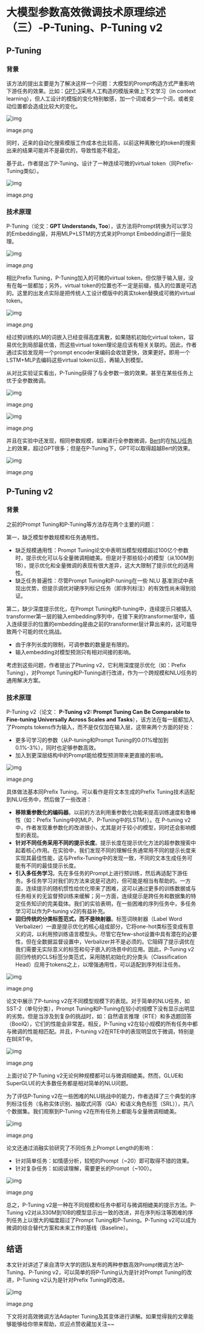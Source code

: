 # 大模型参数高效微调技术原理综述（三）-P-Tuning、P-Tuning v2

## **P-Tuning**

### **背景**

该方法的提出主要是为了解决这样一个问题：大模型的Prompt构造方式严重影响下游任务的效果。比如：[GPT-3](https://zhida.zhihu.com/search?content_id=229431234&content_type=Article&match_order=1&q=GPT-3&zhida_source=entity)采用人工构造的模版来做上下文学习（in context learning），但人工设计的模版的变化特别敏感，加一个词或者少一个词，或者变动位置都会造成比较大的变化。

![img](../../imgs/v2-ee64b07b92401a452dd7f277cbddb4bc_1440w.jpg)

image.png

同时，近来的自动化搜索模版工作成本也比较高，以前这种离散化的token的搜索出来的结果可能并不是最优的，导致性能不稳定。

基于此，作者提出了P-Tuning，设计了一种连续可微的virtual token（同Prefix-Tuning类似）。

![img](../../imgs/v2-9edbb528db0177166667c53a5cae6970_1440w.jpg)

image.png

### **技术原理**

P-Tuning（论文：**GPT Understands, Too**），该方法将Prompt转换为可以学习的Embedding层，并用MLP+LSTM的方式来对Prompt Embedding进行一层处理。

![img](../../imgs/v2-4e810f340db4f48d186b5f1622dcd78e_1440w.jpg)

image.png

相比Prefix Tuning，P-Tuning加入的可微的virtual token，但仅限于输入层，没有在每一层都加；另外，virtual token的位置也不一定是前缀，插入的位置是可选的。这里的出发点实际是把传统人工设计模版中的真实token替换成可微的virtual token。

![img](../../imgs/v2-889f62f436d180f85f59f90e1330988d_1440w.jpg)

image.png

经过预训练的LM的词嵌入已经变得高度离散，如果随机初始化virtual token，容易优化到局部最优值，而这些virtual token理论是应该有相关关联的。因此，作者通过实验发现用一个prompt encoder来编码会收敛更快，效果更好。即用一个LSTM+MLP去编码这些virtual token以后，再输入到模型。

从对比实验证实看出，P-Tuning获得了与全参数一致的效果。甚至在某些任务上优于全参数微调。

![img](../../imgs/v2-295063e68ab2c96f72a61cf5d7dd600c_1440w.jpg)

image.png

![img](../../imgs/v2-682cf38dfd9430e584b8777533f03086_1440w.jpg)

image.png

并且在实验中还发现，相同参数规模，如果进行全参数微调，[Bert](https://zhida.zhihu.com/search?content_id=229431234&content_type=Article&match_order=1&q=Bert&zhida_source=entity)的在[NLU任务](https://zhida.zhihu.com/search?content_id=229431234&content_type=Article&match_order=1&q=NLU任务&zhida_source=entity)上的效果，超过GPT很多；但是在P-Tuning下，GPT可以取得超越Bert的效果。

![img](../../imgs/v2-5f7a1004db23d83c2b98a6d9a62e7f71_1440w.jpg)

image.png

## **P-Tuning v2**

### **背景**

之前的Prompt Tuning和P-Tuning等方法存在两个主要的问题：

第一，缺乏模型参数规模和任务通用性。

- 缺乏规模通用性：Prompt Tuning论文中表明当模型规模超过100亿个参数时，提示优化可以与全量微调相媲美。但是对于那些较小的模型（从100M到1B），提示优化和全量微调的表现有很大差异，这大大限制了提示优化的适用性。
- 缺乏任务普遍性：尽管Prompt Tuning和P-tuning在一些 NLU 基准测试中表现出优势，但提示调优对硬序列标记任务（即序列标注）的有效性尚未得到验证。

第二，缺少深度提示优化，在Prompt Tuning和P-tuning中，连续提示只被插入transformer第一层的输入embedding序列中，在接下来的transformer层中，插入连续提示的位置的embedding是由之前的transformer层计算出来的，这可能导致两个可能的优化挑战。

- 由于序列长度的限制，可调参数的数量是有限的。
- 输入embedding对模型预测只有相对间接的影响。

考虑到这些问题，作者提出了Ptuning v2，它利用深度提示优化（如：Prefix Tuning），对Prompt Tuning和P-Tuning进行改进，作为一个跨规模和NLU任务的通用解决方案。

### **技术原理**

P-Tuning v2（论文： **P-Tuning v2: Prompt Tuning Can Be Comparable to Fine-tuning Universally Across Scales and Tasks**），该方法在每一层都加入了Prompts tokens作为输入，而不是仅仅加在输入层，这带来两个方面的好处：

- 更多可学习的参数（从P-tuning和Prompt Tuning的0.01%增加到0.1%-3%），同时也足够参数高效。
- 加入到更深层结构中的Prompt能给模型预测带来更直接的影响。

![img](../../imgs/v2-f29fb24c605951634320a0090742efa4_1440w.jpg)

image.png

具体做法基本同Prefix Tuning，可以看作是将文本生成的Prefix Tuning技术适配到NLU任务中，然后做了一些改进：

- **移除重参数化的编码器**。以前的方法利用重参数化功能来提高训练速度和鲁棒性（如：Prefix Tuning中的MLP、P-Tuning中的LSTM））。在 P-tuning v2 中，作者发现重参数化的改进很小，尤其是对于较小的模型，同时还会影响模型的表现。
- **针对不同任务采用不同的提示长度**。提示长度在提示优化方法的超参数搜索中起着核心作用。在实验中，我们发现不同的理解任务通常用不同的提示长度来实现其最佳性能，这与Prefix-Tuning中的发现一致，不同的文本生成任务可能有不同的最佳提示长度。
- **引入多任务学习**。先在多任务的Prompt上进行预训练，然后再适配下游任务。多任务学习对我们的方法来说是可选的，但可能是相当有帮助的。一方面，连续提示的随机惯性给优化带来了困难，这可以通过更多的训练数据或与任务相关的无监督预训练来缓解；另一方面，连续提示是跨任务和数据集的特定任务知识的完美载体。我们的实验表明，在一些困难的序列任务中，多任务学习可以作为P-tuning v2的有益补充。
- **回归传统的分类标签范式，而不是映射器**。标签词映射器（Label Word Verbalizer）一直是提示优化的核心组成部分，它将one-hot类标签变成有意义的词，以利用预训练语言模型头。尽管它在few-shot设置中具有潜在的必要性，但在全数据监督设置中，Verbalizer并不是必须的。它阻碍了提示调优在我们需要无实际意义的标签和句子嵌入的场景中的应用。因此，P-Tuning v2回归传统的CLS标签分类范式，采用随机初始化的分类头（Classification Head）应用于tokens之上，以增强通用性，可以适配到序列标注任务。



![img](../../imgs/v2-3c00778fc4a8525a39175fd61f94bae0_1440w.jpg)

image.png

论文中展示了P-tuning v2在不同模型规模下的表现。对于简单的NLU任务，如SST-2（单句分类），Prompt Tuning和P-Tuning在较小的规模下没有显示出明显的劣势。但是当涉及到复杂的挑战时，如：自然语言推理（RTE）和多选题回答（BoolQ），它们的性能会非常差。相反，P-Tuning v2在较小规模的所有任务中都与微调的性能相匹配。并且，P-tuning v2在RTE中的表现明显优于微调，特别是在BERT中。

![img](../../imgs/v2-8c4e0f059fc6ae825d93000f0078bf35_1440w.jpg)

image.png

上面讨论了P-Tuning v2无论何种规模都可以与微调相媲美。然而，GLUE和SuperGLUE的大多数任务都是相对简单的NLU问题。

为了评估P-Tuning v2在一些困难的NLU挑战中的能力，作者选择了三个典型的序列标注任务（名称实体识别、抽取式问答（QA）和语义角色标签（SRL）），共八个数据集。我们观察到P-Tuning v2在所有任务上都能与全量微调相媲美。

![img](../../imgs/v2-9f8e42d45369910f39442761e9856d87_1440w.jpg)

image.png

论文还通过消融实验研究了不同任务上Prompt Length的影响：

- 针对简单任务：如情感分析，较短的Prompt（~20）即可取得不错的效果。
- 针对复杂任务：如阅读理解，需要更长的Prompt（~100）。

![img](../../imgs/v2-3e2d795dd3018cab162679978d267c98_1440w.jpg)

image.png

总之，P-Tuning v2是一种在不同规模和任务中都可与微调相媲美的提示方法。P-Tuning v2对从330M到10B的模型显示出一致的改进，并在序列标注等困难的序列任务上以很大的幅度超过了Prompt Tuning和P-Tuning。P-Tuning v2可以成为微调的综合替代方案和未来工作的基线（Baseline）。

## **结语**

本文针对讲述了来自清华大学的团队发布的两种参数高效Prompt微调方法P-Tuning、P-Tuning v2，可以简单的将P-Tuning认为是针对Prompt Tuning的改进，P-Tuning v2认为是针对Prefix Tuning的改进。

![img](../../imgs/v2-6445ffb71fc5677af63d6c73473c5e7c_1440w.jpg)

image.png

下文将对高效微调方法Adapter Tuning及其变体进行讲解。如果觉得我的文章能够能够给你带来帮助，欢迎点赞收藏加关注~~